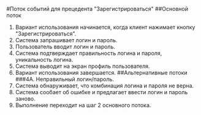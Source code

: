 #Поток событий для прецедента "Зарегистрироваться"
##Основной поток
1. Вариант использования начинается, когда клиент нажимает кнопку "Зарегистрироваться".
2. Система запрашивает логин и пароль.
3. Пользователь вводит логин и пароль.
4. Система подтверждает правильность логина и пароля, уникальность логина.
5. Система выводит на экран профиль пользователя.
6. Вариант использования завершается.
##Альтернативные потоки
###4А. Неправильный логин/пароль.
1. Система обнаруживает, что комбинация логина и пароля не верна.
2. Система сообает об ошибке и предлагает ввести логин и пароль заново.
3. Выполнение переходит на шаг 2 основного потока.

